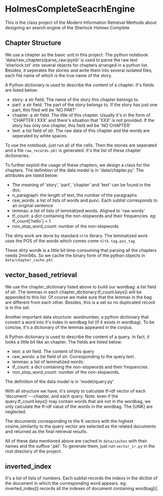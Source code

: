 # HolmesCompleteSeacrhEngine

This is the class project of the Modern Information Retreival Methods about designing an search engine of the Sherlock Holmes Complete

## Chapter Structure

We use a chapter as the basic unit in this project. The python notebook 'data/raw_chapters/parse_raw.ipynb' is used to parse the raw text 'sherlock.txt' into several objects for chapters arranged in a python list. Besides, it seperates the stories and write them into several isolated files, each file name of which is the true name of the story.

A Python dictionary is used to describe the content of a chapter. It's fields are listed below:

- story: a str field. The name of the story this chapter belongs to.
- part: a str field. The part of the story belongs to. If the story has just one part, this filed will be 'NO PART'
- chapter: a str field. The title of this chapter. Usually it's in the form of 'CHAPTER I XXX' and there's situation that 'XXX' is not provided. If the story has only one chapter, this field wiil be 'NO CHAPTER'
- text: a list field of str. The raw data of this chapter and the words are seperated by white spaces.

To use the notebook, just run all of the cells. Then the stories are seperated and a file `raw_records.pkl` is generated. It's the list of these chapter dictionaries.

To further exploit the usage of these chapters, we design a class for the chapters. The definition of the data model is in 'data/chapter.py'. The attributes are listed below:

- The meaning of 'story', 'part', 'chapter' and 'text' can be found in the doc.
- n_paragraph: the length of text, the number of the paragraphs
- raw_words:  a list of lists of words and punc. Each sublist corresponds to an original sentence
- lemmas: a list of lists of lemmatized words. Aligned to 'raw words'
- tf_count: a dict containing the non-stopwords and their frequencies. eg: tf_count['hello'] = 1
- non_stop_word_count: number of the non-stopwords

The dirty work are done by standard `nltk` library. The lemmatized work uses the POS of the words which comes come `nltk.tag.pos_tag`

These dirty wordk is a little bit time-consuming that parsing all the chapters needs 2min56s. So we cache the binary form of the python objects in `data/chapter_cache.pkl`

## vector_based_retrieval

We use the chapter_dictionary listed above to build our wordbag: a list field of str. The lemmas in each chapter_dictionary.tf_count.keys() will be appended to this list. Of course we make sure that the lemmas in the bag are different from each other. Besides, this is a set so no duplicated record is in this set.

Another important data structure: wordnumber, a python dictionary that convert a word into it's index in wordbag list (if it exists in wordbag). To be concise, it's a dictionary of the lemmas appeared in the corpus.

A Python dictionary is used to describe the content of a query. In fact, it looks a little bit like an chapter. The fields are listed below:

 * text: a str field. The content of this query
 * raw_words: a list field of str. Corresponding to the query.text .
 * lemmas: a list of lemmatized words.
 * tf_count: a dict containing the non-stopwords and their frequencies.
 * non_stop_word_count: number of the non-stopwords.

The definition of the data model is in 'model/query.py'

With all structure we have, it's simply to calculate tf-idf vector of each \'document\'---chapter, and each query. Note: even if the query.tf_count.keys() may contain words that are not in the wordbag, we only calculate the tf-idf value of the words in the wordbag. The \[UNK\] are neglected. 

The documents corresponding to the K vectors with the highest cosine_similarity to the query vector are selected as the related documents and returned as the final retrieval results.

All of these data mentioned above are cached in `data/caches` with their names and the suffice '.pkl'. To generate them, just run `vector_ir.py` in the root directory of the project. 
## inverted_index

It's a list of lists of numbers. Each sublist records the indexs in the dictlist of the document in which the corresponding word appears. eg:  inverted_index\[i\] records all the indexes of document containing wordbag[i]. 

